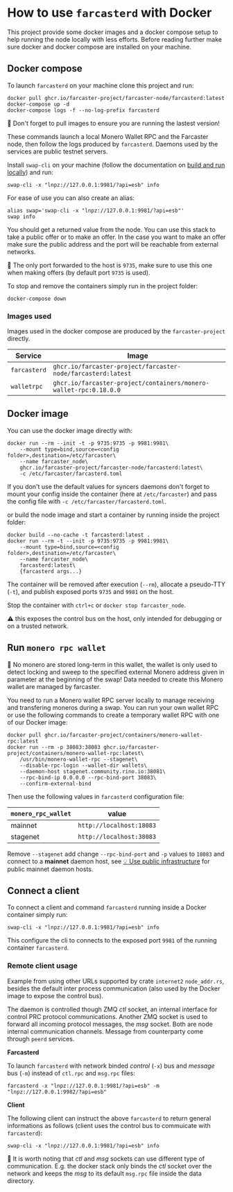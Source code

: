 # How to use `farcasterd` with Docker

This project provide some docker images and a docker compose setup to help running the node locally with less efforts. Before reading further make sure docker and docker compose are installed on your machine.

## Docker compose

To launch `farcasterd` on your machine clone this project and run:

```
docker pull ghcr.io/farcaster-project/farcaster-node/farcasterd:latest
docker-compose up -d
docker-compose logs -f --no-log-prefix farcasterd
```

:mega: Don't forget to pull images to ensure you are running the lastest version!

These commands launch a local Monero Wallet RPC and the Farcaster node, then follow the logs produced by `farcasterd`. Daemons used by the services are public testnet servers.

Install `swap-cli` on your machine (follow the documentation on [build and run locally](../README.md#locally)) and run:

```
swap-cli -x "lnpz://127.0.0.1:9981/?api=esb" info
```

For ease of use you can also create an alias:

```
alias swap='swap-cli -x "lnpz://127.0.0.1:9981/?api=esb"'
swap info
```

You should get a returned value from the node. You can use this stack to take a public offer or to make an offer. In the case you want to make an offer make sure the public address and the port will be reachable from external networks.

:mega: The only port forwarded to the host is `9735`, make sure to use this one when making offers (by default port `9735` is used).

To stop and remove the containers simply run in the project folder:

```
docker-compose down
```

### Images used

Images used in the docker compose are produced by the `farcaster-project` directly.

| Service      | Image                                                             |
| ------------ | ----------------------------------------------------------------- |
| `farcasterd` | `ghcr.io/farcaster-project/farcaster-node/farcasterd:latest`      |
| `walletrpc`  | `ghcr.io/farcaster-project/containers/monero-wallet-rpc:0.18.0.0` |

## Docker image

You can use the docker image directly with:

```
docker run --rm --init -t -p 9735:9735 -p 9981:9981\
    --mount type=bind,source=<config folder>,destination=/etc/farcaster\
    --name farcaster_node\
    ghcr.io/farcaster-project/farcaster-node/farcasterd:latest\
    -c /etc/farcaster/farcasterd.toml
```

If you don't use the default values for syncers daemons don't forget to mount your config inside the container (here at `/etc/farcaster`) and pass the config file with `-c /etc/farcaster/farcasterd.toml`.

or build the node image and start a container by running inside the project folder:

```
docker build --no-cache -t farcasterd:latest .
docker run --rm -t --init -p 9735:9735 -p 9981:9981\
    --mount type=bind,source=<config folder>,destination=/etc/farcaster\
    --name farcaster_node\
    farcasterd:latest\
    {farcasterd args...}
```

The container will be removed after execution (`--rm`), allocate a pseudo-TTY (`-t`), and publish exposed ports `9735` and `9981` on the host.

Stop the container with `ctrl+c` or `docker stop farcaster_node`.

:warning: this exposes the control bus on the host, only intended for debugging or on a trusted network.

## Run `monero rpc wallet`

:mega: No monero are stored long-term in this wallet, the wallet is only used to detect locking and sweep to the specified external Monero address given in parameter at the beginning of the swap! Data needed to create this Monero wallet are managed by farcaster.

You need to run a Monero wallet RPC server locally to manage receiving and transfering moneros during a swap. You can run your own wallet RPC or use the following commands to create a temporary wallet RPC with one of our Docker image:

```
docker pull ghcr.io/farcaster-project/containers/monero-wallet-rpc:latest
docker run --rm -p 38083:38083 ghcr.io/farcaster-project/containers/monero-wallet-rpc:latest\
    /usr/bin/monero-wallet-rpc --stagenet\
    --disable-rpc-login --wallet-dir wallets\
    --daemon-host stagenet.community.rino.io:38081\
    --rpc-bind-ip 0.0.0.0 --rpc-bind-port 38083\
    --confirm-external-bind
```

Then use the following values in `farcasterd` configuration file:

| `monero_rpc_wallet` | value                    |
| ------------------- | ------------------------ |
| mainnet             | `http://localhost:18083` |
| stagenet            | `http://localhost:38083` |

Remove `--stagenet` add change `--rpc-bind-port` and `-p` values to `18083` and connect to a **mainnet** daemon host, see [:bulb: Use public infrastructure](../README.md#bulb-use-public-infrastructure) for public mainnet daemon hosts.

## Connect a client

To connect a client and command `farcasterd` running inside a Docker container simply run:

```
swap-cli -x "lnpz://127.0.0.1:9981/?api=esb" info
```

This configure the cli to connects to the exposed port `9981` of the running container `farcasterd`.

### Remote client usage

Example from using other URLs supported by crate `internet2` `node_addr.rs`, besides the default inter process communication (also used by the Docker image to expose the control bus).

The daemon is controlled though ZMQ _ctl_ socket, an internal interface for control PRC protocol communications. Another ZMQ socket is used to forward all incoming protocol messages, the _msg_ socket. Both are node internal communication channels. Message from counterparty come through `peerd` services.

**Farcasterd**

To launch `farcasterd` with network binded _control_ (`-x`) bus and _message_ bus (`-m`) instead of `ctl.rpc` and `msg.rpc` files:

```
farcasterd -x "lnpz://127.0.0.1:9981/?api=esb" -m "lnpz://127.0.0.1:9982/?api=esb"
```

**Client**

The following client can instruct the above `farcasterd` to return general informations as follows (client uses the control bus to commuicate with `farcasterd`):

```
swap-cli -x "lnpz://127.0.0.1:9981/?api=esb" info
```

:mega: It is worth noting that _ctl_ and _msg_ sockets can use different type of communication. E.g. the docker stack only binds the _ctl_ socket over the network and keeps the _msg_ to its default `msg.rpc` file inside the data directory.

